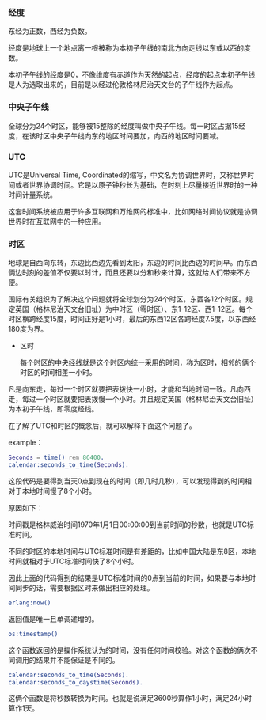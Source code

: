 



### 经度

东经为正数，西经为负数。

经度是地球上一个地点离一根被称为本初子午线的南北方向走线以东或以西的度数。

本初子午线的经度是0，不像维度有赤道作为天然的起点，经度的起点本初子午线是人为选取出来的，目前是以经过伦敦格林尼治天文台的子午线作为起点。



### 中央子午线

全球分为24个时区，能够被15整除的经度叫做中央子午线。每一时区占据15经度，在该时区中央子午线向东的地区时间要加，向西的地区时间要减。







### UTC

UTC是Universal Time, Coordinated的缩写，中文名为协调世界时，又称世界时间或者世界协调时间。它是以原子钟秒长为基础，在时刻上尽量接近世界时的一种时间计量系统。

这套时间系统被应用于许多互联网和万维网的标准中，比如网络时间协议就是协调世界时在互联网中的一种应用。



### 时区

地球是自西向东转，东边比西边先看到太阳，东边的时间比西边的时间早。而东西俩边时刻的差值不仅要以时计，而且还要以分和秒来计算，这就给人们带来不方便。

国际有关组织为了解决这个问题就将全球划分为24个时区，东西各12个时区。规定英国（格林尼治天文台旧址）为中时区（零时区）、东1-12区、西1-12区。每个时区横跨经度15度，时间正好是1小时，最后的东西12区各跨经度7.5度，以东西经180度为界。

- 区时

  每个时区的中央经线就是这个时区内统一采用的时间，称为区时，相邻的俩个时区的时间相差一小时。

凡是向东走，每过一个时区就要把表拨快一小时，才能和当地时间一致。凡向西走，每过一个时区就要把表拨慢一个小时。并且规定英国（格林尼治天文台旧址）为本初子午线，即零度经线。







在了解了UTC和时区的概念后，就可以解释下面这个问题了。

example：

```erlang
Seconds = time() rem 86400.
calendar:seconds_to_time(Seconds).
```

这段代码是要得到当天0点到现在的时间（即几时几秒），可以发现得到的时间相对于本地时间慢了8个小时。

原因如下：

时间戳是格林威治时间1970年1月1日00:00:00到当前时间的秒数，也就是UTC标准时间。

不同的时区的本地时间与UTC标准时间是有差距的，比如中国大陆是东8区，本地时间就相对于UTC标准时间快了8个小时。

因此上面的代码得到的结果是UTC标准时间的0点到当前的时间，如果要与本地时间同步的话，需要根据区时来做出相应的处理。











```erlang
erlang:now()
```

返回值是唯一且单调递增的。



```erlang
os:timestamp()
```

这个函数返回的是操作系统认为的时间，没有任何时间校验。对这个函数的俩次不同调用的结果并不能保证是不同的。



```erlang
calendar:seconds_to_time(Seconds).
calendar:seconds_to_daystime(Seconds).
```

这俩个函数是将秒数转换为时间。也就是说满足3600秒算作1小时，满足24小时算作1天。



